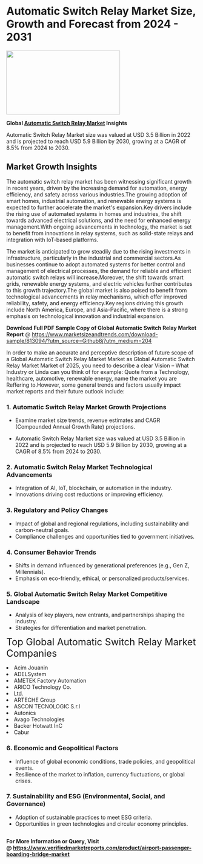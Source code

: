 <H1>Automatic Switch Relay Market Size, Growth and Forecast from 2024 - 2031</H1><img class="aligncenter size-medium wp-image-584254" src="https://thirdeyenews.in/wp-content/uploads/2024/09/Global-Market-Research-300x168.jpeg" alt="" width="300" height="168" /><p><strong>Global&nbsp;<a href="https://www.marketsizeandtrends.com/download-sample/813094/?utm_source=Github8j?utm_medium=204">Automatic Switch Relay Market</a> Insights</strong></p><p>Automatic Switch Relay Market size was valued at USD 3.5 Billion in 2022 and is projected to reach USD 5.9 Billion by 2030, growing at a CAGR of 8.5% from 2024 to 2030.</p><p><h2>Market Growth Insights</h2> <p>The automatic switch relay market has been witnessing significant growth in recent years, driven by the increasing demand for automation, energy efficiency, and safety across various industries.The growing adoption of smart homes, industrial automation, and renewable energy systems is expected to further accelerate the market's expansion.Key drivers include the rising use of automated systems in homes and industries, the shift towards advanced electrical solutions, and the need for enhanced energy management.With ongoing advancements in technology, the market is set to benefit from innovations in relay systems, such as solid-state relays and integration with IoT-based platforms.</p> <p>The market is anticipated to grow steadily due to the rising investments in infrastructure, particularly in the industrial and commercial sectors.As businesses continue to adopt automated systems for better control and management of electrical processes, the demand for reliable and efficient automatic switch relays will increase.Moreover, the shift towards smart grids, renewable energy systems, and electric vehicles further contributes to this growth trajectory.The global market is also poised to benefit from technological advancements in relay mechanisms, which offer improved reliability, safety, and energy efficiency.Key regions driving this growth include North America, Europe, and Asia-Pacific, where there is a strong emphasis on technological innovation and industrial expansion.</p> <p><span class=""><strong>Download Full PDF Sample Copy of Global Automatic Switch Relay Market Report</strong> @ <a href="https://www.marketsizeandtrends.com/download-sample/813094/?utm_source=Github8j?utm_medium=204" target="_blank">https://www.marketsizeandtrends.com/download-sample/813094/?utm_source=Github8j?utm_medium=204</a></span></p><p>In order to make an accurate and perceptive description of future scope of a Global&nbsp;Automatic Switch Relay Market Market as Global&nbsp;Automatic Switch Relay Market Market of 2025, you need to describe a clear Vision &ndash; What Industry or Linda can you think of for example: Quote from a Technology, healthcare, automotive, renewable energy, name the market you are Reffering to.However, some general trends and factors usually impact market reports and their future outlook include:</p><h3>1.&nbsp;<strong>Automatic Switch Relay Market Growth Projections</strong></h3><ul><li>Examine market size trends, revenue estimates and CAGR (Compounded Annual Growth Rate) projections.</li><li><p>Automatic Switch Relay Market size was valued at USD 3.5 Billion in 2022 and is projected to reach USD 5.9 Billion by 2030, growing at a CAGR of 8.5% from 2024 to 2030.</p></li></ul><h3>2.&nbsp;<strong>Automatic Switch Relay Market Technological Advancements</strong></h3><ul><li>Integration of AI, IoT, blockchain, or automation in the industry.</li><li>Innovations driving cost reductions or improving efficiency.</li></ul><h3>3.&nbsp;<strong>Regulatory and Policy Changes</strong></h3><ul><li>Impact of global and regional regulations, including sustainability and carbon-neutral goals.</li><li>Compliance challenges and opportunities tied to government initiatives.</li></ul><h3>4.&nbsp;<strong>Consumer Behavior Trends</strong></h3><ul><li>Shifts in demand influenced by generational preferences (e.g., Gen Z, Millennials).</li><li>Emphasis on eco-friendly, ethical, or personalized products/services.</li></ul><h3>5.&nbsp;<strong>Global Automatic Switch Relay Market Competitive Landscape</strong></h3><ul><li>Analysis of key players, new entrants, and partnerships shaping the industry.</li><li>Strategies for differentiation and market penetration.</li></ul><p data-pm-slice="1 1 []"><span style="color: inherit; font-family: inherit; font-size: 25px;">Top Global Automatic Switch Relay Market Companies</span></p><div class="" data-test-id=""><p><li>Acim Jouanin</li><li> ADELSystem</li><li> AMETEK Factory Automation</li><li> ARICO Technology Co.</li><li> Ltd.</li><li> ARTECHE Group</li><li> ASCON TECNOLOGIC S.r.l</li><li> Autonics</li><li> Avago Technologies</li><li> Backer Hotwatt InC</li><li> Cabur</li></p></div><h3>6.&nbsp;<strong>Economic and Geopolitical Factors</strong></h3><ul><li>Influence of global economic conditions, trade policies, and geopolitical events.</li><li>Resilience of the market to inflation, currency fluctuations, or global crises.</li></ul><h3>7.&nbsp;<strong>Sustainability and ESG (Environmental, Social, and Governance)</strong></h3><ul><li>Adoption of sustainable practices to meet ESG criteria.</li><li>Opportunities in green technologies and circular economy principles.</li></ul><h2><strong style="font-size: 14px;">For More Information or Query, Visit @&nbsp;</strong><a style="background-color: #ffffff; font-size: 14px;" href="https://www.marketsizeandtrends.com/report/automatic-switch-relay-market/" target="_blank">https://www.verifiedmarketreports.com/product/airport-passenger-boarding-bridge-market</a></h2>